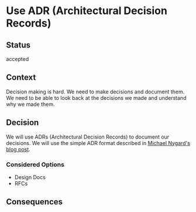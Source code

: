 # Use ADR (Architectural Decision Records)

## Status

<!-- What is the status, such as proposed, accepted, rejected, deprecated, superseded, etc.? -->
accepted

## Context

<!-- What is the issue that we're seeing that is motivating this decision or change. -->
Decision making is hard. We need to make decisions and document them. We need to be able to look back at the decisions we made and understand why we made them.

## Decision

<!-- What is the change that we're actually proposing or doing. -->
We will use ADRs (Architectural Decision Records) to document our decisions. We will use the simple ADR format described in [Michael Nygard's blog post](http://thinkrelevance.com/blog/2011/11/15/documenting-architecture-decisions).

### Considered Options

- Design Docs
- RFCs

## Consequences

<!-- What becomes easier or more difficult to do because of this change? -->
